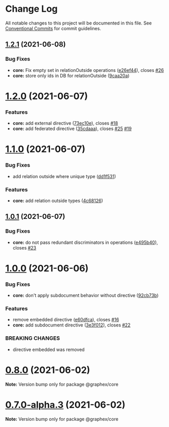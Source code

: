 # Change Log

All notable changes to this project will be documented in this file.
See [Conventional Commits](https://conventionalcommits.org) for commit guidelines.

## [1.2.1](https://github.com/vitramir/apollo-model-mongodb/compare/v1.2.0...v1.2.1) (2021-06-08)


### Bug Fixes

* **core:** Fix empty set in relationOutside operations ([e26ef44](https://github.com/vitramir/apollo-model-mongodb/commit/e26ef44)), closes [#26](https://github.com/vitramir/apollo-model-mongodb/issues/26)
* **core:** store only ids in DB for relationOutside ([9caa20a](https://github.com/vitramir/apollo-model-mongodb/commit/9caa20a))





# [1.2.0](https://github.com/vitramir/apollo-model-mongodb/compare/v1.1.0...v1.2.0) (2021-06-07)


### Features

* **core:** add external directive ([73ec10e](https://github.com/vitramir/apollo-model-mongodb/commit/73ec10e)), closes [#18](https://github.com/vitramir/apollo-model-mongodb/issues/18)
* **core:** add federated directive ([35cdaaa](https://github.com/vitramir/apollo-model-mongodb/commit/35cdaaa)), closes [#25](https://github.com/vitramir/apollo-model-mongodb/issues/25) [#19](https://github.com/vitramir/apollo-model-mongodb/issues/19)





# [1.1.0](https://github.com/vitramir/apollo-model-mongodb/compare/v1.0.1...v1.1.0) (2021-06-07)


### Bug Fixes

* add relation outside where unique type ([dd1f531](https://github.com/vitramir/apollo-model-mongodb/commit/dd1f531))


### Features

* **core:** add relation outside types ([4c68126](https://github.com/vitramir/apollo-model-mongodb/commit/4c68126))





## [1.0.1](https://github.com/vitramir/apollo-model-mongodb/compare/v1.0.0...v1.0.1) (2021-06-07)


### Bug Fixes

* **core:** do not pass redundant discriminators in operations ([e495b40](https://github.com/vitramir/apollo-model-mongodb/commit/e495b40)), closes [#23](https://github.com/vitramir/apollo-model-mongodb/issues/23)





# [1.0.0](https://github.com/vitramir/apollo-model-mongodb/compare/v0.8.0...v1.0.0) (2021-06-06)


### Bug Fixes

* **core:** don't apply subdocument behavior without directive ([92cb73b](https://github.com/vitramir/apollo-model-mongodb/commit/92cb73b))


### Features

* remove embedded directive ([e60dfca](https://github.com/vitramir/apollo-model-mongodb/commit/e60dfca)), closes [#16](https://github.com/vitramir/apollo-model-mongodb/issues/16)
* **core:** add subdocument directive ([3e3f012](https://github.com/vitramir/apollo-model-mongodb/commit/3e3f012)), closes [#22](https://github.com/vitramir/apollo-model-mongodb/issues/22)


### BREAKING CHANGES

* directive embedded was removed





# [0.8.0](https://github.com/vitramir/apollo-model-mongodb/compare/v0.7.0...v0.8.0) (2021-06-02)

**Note:** Version bump only for package @graphex/core





# [0.7.0-alpha.3](https://github.com/vitramir/apollo-model-mongodb/compare/v0.7.0-alpha.2...v0.7.0-alpha.3) (2021-06-02)

**Note:** Version bump only for package @graphex/core
